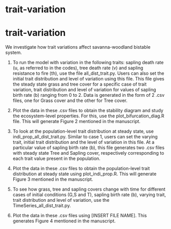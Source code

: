 # trait-variation

# trait-variation
We investigate how trait variations affect savanna-woodland bistable system. 

1. To run the model with variation in the following traits: sapling death rate (u, as referred to in the codes), tree death rate (v) and sapling resistance to fire (th), use the file all_dist_trait.py. Users can also set the initial trait distribution and level of variation using this file. This file gives the steady state grass and tree cover for a specific case of trait variation, trait distribution and level of variation for values of sapling birth rate (b) ranging from 0 to 2. Data is generated in the form of 2 .csv files, one for Grass cover and the other for Tree cover. 
2. Plot the data in these .csv files to obtain the stability diagram and study the ecosystem-level properties. For this, use the plot_bifurcation_diag.R file. This will generate Figure 2 mentioned in the manuscript.

3. To look at the population-level trait distribution at steady state, use indi_prop_all_dist_trait.py. Similar to case 1, users can set the varying trait, initial trait distribution and the level of variation in this file. At a particular value of sapling birth rate (b), this file generates two .csv files with steady state Tree and Sapling cover, respectively corresponding to each trait value present in the population.
4. Plot the data in these .csv files to obtain the population-level trait distribution at steady state using plot_indi_prop.R. This will generate Figure 3 mentioned in the manuscript.

5. To see how grass, tree and sapling covers change with time for different cases of initial conditions (G,S and T), sapling birth rate (b), varying trait, trait distribution and level of variation, use the TimeSeries_all_dist_trait.py. 
6. Plot the data in these .csv files using [INSERT FILE NAME]. This generates Figure 4 mentioned in the manuscript.
